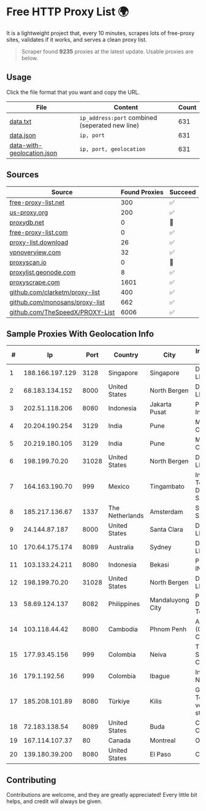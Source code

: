 
# Free HTTP Proxy List 🌍

It is a lightweight project that, every 10 minutes, scrapes lots of free-proxy sites, validates if it works, and serves a clean proxy list.


> Scraper found **9235** proxies at the latest update. Usable proxies are below.

## Usage

Click the file format that you want and copy the URL.


|File|Content|Count|
|----|-------|-----|
|[data.txt](https://raw.githubusercontent.com/themiralay/Proxy-List-World/master/data.txt)|`ip_address:port` combined (seperated new line)|631|
|[data.json](https://raw.githubusercontent.com/themiralay/Proxy-List-World/master/data.json)|`ip, port`|631|
|[data-with-geolocation.json](https://raw.githubusercontent.com/themiralay/Proxy-List-World/master/data-with-geolocation.json)|`ip, port, geolocation`|631|

## Sources

|Source|Found Proxies|Succeed|
|------|-------------|-------|
|[free-proxy-list.net](https://free-proxy-list.net)|300|✅|
|[us-proxy.org](https://www.us-proxy.org)|200|✅|
|[proxydb.net](http://proxydb.net)|0|🚫|
|[free-proxy-list.com](https://free-proxy-list.com/?page=&port=&type%5B%5D=http&type%5B%5D=https&up_time=0&search=Search)|0|✅|
|[proxy-list.download](https://www.proxy-list.download/HTTP)|26|✅|
|[vpnoverview.com](https://vpnoverview.com/privacy/anonymous-browsing/free-proxy-servers)|32|✅|
|[proxyscan.io](https://www.proxyscan.io)|0|🚫|
|[proxylist.geonode.com](https://proxylist.geonode.com/api/proxy-list?limit=300&page=1&sort_by=lastChecked&sort_type=desc&protocols=http,https)|8|✅|
|[proxyscrape.com](https://api.proxyscrape.com/v2/?request=displayproxies&protocol=http&timeout=10000&country=all&ssl=all&anonymity=all)|1601|✅|
|[github.com/clarketm/proxy-list](https://raw.githubusercontent.com/clarketm/proxy-list/master/proxy-list-raw.txt)|400|✅|
|[github.com/monosans/proxy-list](https://raw.githubusercontent.com/monosans/proxy-list/main/proxies/http.txt)|662|✅|
|[github.com/TheSpeedX/PROXY-List](https://raw.githubusercontent.com/TheSpeedX/PROXY-List/master/http.txt)|6006|✅|


## Sample Proxies With Geolocation Info

|#|Ip|Port|Country|City|Internet Service Provider|
|-|--|----|-------|----|-------------------------|
|1|188.166.197.129|3128|Singapore|Singapore|DigitalOcean, LLC|
|2|68.183.134.152|8000|United States|North Bergen|DigitalOcean, LLC|
|3|202.51.118.206|8080|Indonesia|Jakarta Pusat|PT iForte Global Internet|
|4|20.204.190.254|3129|India|Pune|Microsoft Corporation|
|5|20.219.180.105|3129|India|Pune|Microsoft Corporation|
|6|198.199.70.20|31028|United States|North Bergen|DigitalOcean, LLC|
|7|164.163.190.70|999|Mexico|Tingambato|Internet Telefonia Y TV De Michoacan SA De CV|
|8|185.217.136.67|1337|The Netherlands|Amsterdam|Stallion Network Services Limited|
|9|24.144.87.187|8000|United States|Santa Clara|DigitalOcean, LLC|
|10|170.64.175.174|8089|Australia|Sydney|DigitalOcean, LLC|
|11|103.133.24.211|8080|Indonesia|Bekasi|PT PHATRIA INTI PERSADA|
|12|198.199.70.20|31028|United States|North Bergen|DigitalOcean, LLC|
|13|58.69.124.137|8082|Philippines|Mandaluyong City|Philippine Long Distance Telephone Co.|
|14|103.118.44.42|8080|Cambodia|Phnom Penh|ANGKOR E & C (CAMBODIA) Co., Ltd.|
|15|177.93.45.156|999|Colombia|Neiva|TV AZTECA SUCURSAL COLOMBIA|
|16|179.1.192.56|999|Colombia|Ibague|InterNexa Global Network|
|17|185.208.101.89|8080|Türkiye|Kilis|Guneydogu Telekom int.bil. ve ilt. hiz. tic. ltd. sti.|
|18|72.183.138.54|8089|United States|Buda|Charter Communications|
|19|167.114.107.37|80|Canada|Montreal|OVH SAS|
|20|139.180.39.200|8080|United States|El Paso|Conterra|



## Contributing

Contributions are welcome, and they are greatly appreciated! Every
little bit helps, and credit will always be given.

